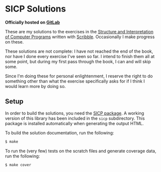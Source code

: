 # SICP Solutions

**Officially hosted on [GitLab](http://zthomae.gitlab.io/sicp/)**

These are my solutions to the exercises in the
[Structure and Interpretation of Computer Programs](https://mitpress.mit.edu/sicp/full-text/book/book.html)
written with [Scribble](http://docs.racket-lang.org/scribble/). Occasionally
I make progress on these.

These solutions are not complete: I have not reached the end of the book, nor
have I done every exercise I've seen so far. I intend to finish them all at
some point, but during my first pass through the book, I can and will skip
some.

Since I'm doing these for personal enlightenment, I reserve the right to do
something other than what the exercise specifically asks for if I think I
would learn more by doing so.

## Setup

In order to build the solutions, you need the [SICP package](https://github.com/sicp-lang/sicp).
A working version of this library has been included in the `sicp` subdirectory. This
package is installed automatically when generating the output HTML.

To build the solution documentation, run the following:

```bash
$ make
```

To run the (very few) tests on the scratch files and generate coverage data, run the following:

```bash
$ make cover
```
